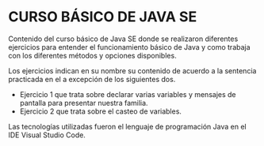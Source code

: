 # CURSO BÁSICO DE JAVA SE
Contenido del curso básico de Java SE donde se realizaron diferentes ejercicios para entender el funcionamiento básico de Java y como trabaja con los diferentes métodos y opciones disponibles.

Los ejercicios indican en su nombre su contenido de acuerdo a la sentencia practicada en el a excepción de los siguientes dos.
* Ejercicio 1 que trata sobre declarar varias variables y mensajes de pantalla para presentar nuestra familia.
* Ejercicio 2 que trata sobre el casteo de variables.

Las tecnologías utilizadas fueron el lenguaje de programación Java en el IDE Visual Studio Code.
